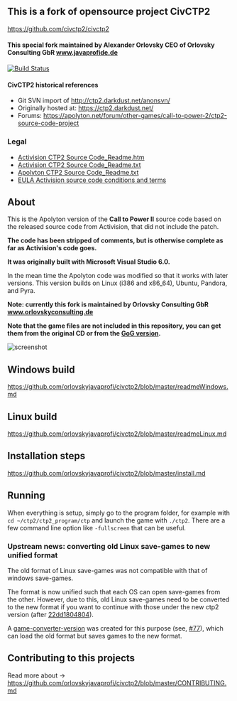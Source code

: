 ## This is a fork of opensource project CivCTP2
https://github.com/civctp2/civctp2 

#### This special fork maintained by Alexander Orlovsky CEO of Orlovsky Consulting GbR www.javaprofide.de

[![Build Status](https://travis-ci.com/civctp2/civctp2.svg?branch=master)](https://travis-ci.com/civctp2/civctp2)

#### CivCTP2 historical references
- Git SVN import of http://ctp2.darkdust.net/anonsvn/
- Originally hosted at: https://ctp2.darkdust.net/
- Forums: https://apolyton.net/forum/other-games/call-to-power-2/ctp2-source-code-project

### Legal
- [Activision CTP2 Source Code_Readme.htm](https://orlovskyjavaprofi.github.io/civctp2/Legal/Activision%20CTP2%20Source%20Code_Readme.htm)
- [Activision CTP2 Source Code_Readme.txt](https://github.com/orlovskyjavaprofi/civctp2/blob/master/Legal/Activision%20CTP2%20Source%20Code_Readme.txt)
- [Apolyton CTP2 Source Code_Readme.txt](https://github.com/orlovskyjavaprofi/civctp2/blob/master/Legal/Apolyton%20CTP2%20Source%20Code_Readme.txt)
- [EULA Activision source code conditions and terms](https://github.com/orlovskyjavaprofi/civctp2/blob/master/Legal/EULA%20-%20Source%20Code%20for%20CTP2.rtf)

## About
This is the Apolyton version of the **Call to Power II** source code based on the released source code from Activision, that did not include the patch. 

**The code has been stripped of comments, but is otherwise complete as far as Activision's code goes.**

**It was originally built with Microsoft Visual Studio 6.0.**

In the mean time the Apolyton code was modified so that it works with later versions.
This version builds on Linux (i386 and x86_64), Ubuntu, Pandora, and Pyra.

**Note: currently this fork is maintained by Orlovsky Consulting GbR www.orlovskyconsulting.de**

**Note that the game files are not included in this repository, you can get them from the original CD or from the [GoG version](https://www.gog.com/game/call_to_power_2).**

![screenshot](screenshot.png "screenshot of CTP2 running on Linux")

## Windows build
https://github.com/orlovskyjavaprofi/civctp2/blob/master/readmeWindows.md

## Linux build 
https://github.com/orlovskyjavaprofi/civctp2/blob/master/readmeLinux.md

## Installation steps 
https://github.com/orlovskyjavaprofi/civctp2/blob/master/install.md

## Running
When everything is setup, simply go to the program folder, for example with `cd ~/ctp2/ctp2_program/ctp` and launch the game with `./ctp2`. There are a few command line option like `-fullscreen` that can be useful.

### Upstream news: converting old Linux save-games to new unified format
The old format of Linux save-games was not compatible with that of windows save-games. 

The format is now unified such that each OS can open save-games from the other. However, due to this, old Linux save-games need to be converted to the new format if you want to continue with those under the new ctp2 version (after [22dd1804804](https://github.com/civctp2/civctp2/commit/22dd180480445561bbbcd3efc60f08d2fe5c53e5)). 

A [game-converter-version](https://github.com/civctp2/civctp2/releases/tag/GameConverter) was created for this purpose (see, [#77](https://github.com/civctp2/civctp2/pull/77)), which can load the old format but saves games to the new format.

## Contributing to this projects
Read more about -> https://github.com/orlovskyjavaprofi/civctp2/blob/master/CONTRIBUTING.md
